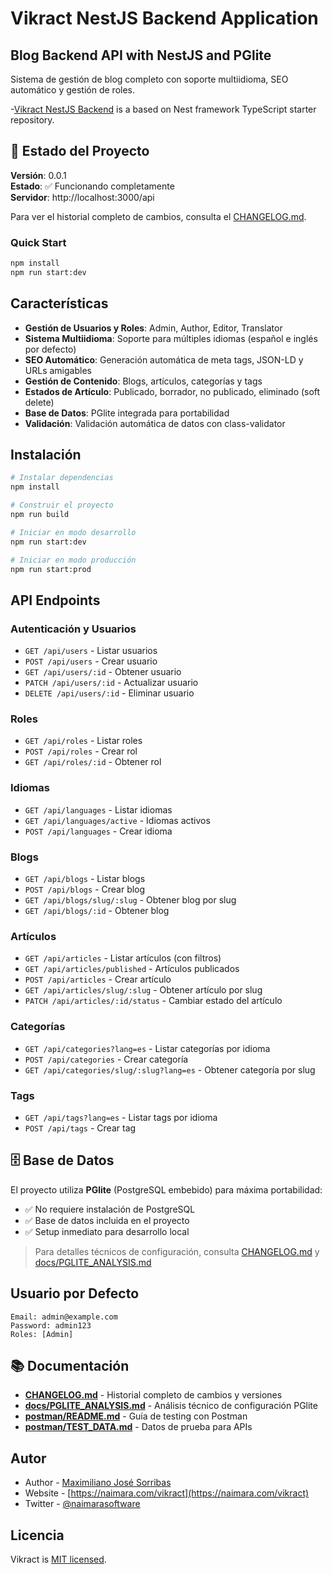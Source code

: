 # Vikract NestJS Backend Application
## Blog Backend API with NestJS and PGlite
Sistema de gestión de blog completo con soporte multiidioma, SEO automático y gestión de roles.

-[Vikract NestJS Backend](https://github.com/mjsorribas/vikract-base-app-nestjs-backend) is a based on Nest framework TypeScript starter repository.

## 🚀 Estado del Proyecto

**Versión**: 0.0.1  
**Estado**: ✅ Funcionando completamente  
**Servidor**: http://localhost:3000/api  

Para ver el historial completo de cambios, consulta el [CHANGELOG.md](./CHANGELOG.md).

### Quick Start
```bash
npm install
npm run start:dev
```

## Características

- **Gestión de Usuarios y Roles**: Admin, Author, Editor, Translator
- **Sistema Multiidioma**: Soporte para múltiples idiomas (español e inglés por defecto)
- **SEO Automático**: Generación automática de meta tags, JSON-LD y URLs amigables
- **Gestión de Contenido**: Blogs, artículos, categorías y tags
- **Estados de Artículo**: Publicado, borrador, no publicado, eliminado (soft delete)
- **Base de Datos**: PGlite integrada para portabilidad
- **Validación**: Validación automática de datos con class-validator

## Instalación

```bash
# Instalar dependencias
npm install

# Construir el proyecto
npm run build

# Iniciar en modo desarrollo
npm run start:dev

# Iniciar en modo producción
npm run start:prod
```

## API Endpoints

### Autenticación y Usuarios
- `GET /api/users` - Listar usuarios
- `POST /api/users` - Crear usuario
- `GET /api/users/:id` - Obtener usuario
- `PATCH /api/users/:id` - Actualizar usuario
- `DELETE /api/users/:id` - Eliminar usuario

### Roles
- `GET /api/roles` - Listar roles
- `POST /api/roles` - Crear rol
- `GET /api/roles/:id` - Obtener rol

### Idiomas
- `GET /api/languages` - Listar idiomas
- `GET /api/languages/active` - Idiomas activos
- `POST /api/languages` - Crear idioma

### Blogs
- `GET /api/blogs` - Listar blogs
- `POST /api/blogs` - Crear blog
- `GET /api/blogs/slug/:slug` - Obtener blog por slug
- `GET /api/blogs/:id` - Obtener blog

### Artículos
- `GET /api/articles` - Listar artículos (con filtros)
- `GET /api/articles/published` - Artículos publicados
- `POST /api/articles` - Crear artículo
- `GET /api/articles/slug/:slug` - Obtener artículo por slug
- `PATCH /api/articles/:id/status` - Cambiar estado del artículo

### Categorías
- `GET /api/categories?lang=es` - Listar categorías por idioma
- `POST /api/categories` - Crear categoría
- `GET /api/categories/slug/:slug?lang=es` - Obtener categoría por slug

### Tags
- `GET /api/tags?lang=es` - Listar tags por idioma
- `POST /api/tags` - Crear tag

## 🗄️ Base de Datos

El proyecto utiliza **PGlite** (PostgreSQL embebido) para máxima portabilidad:
- ✅ No requiere instalación de PostgreSQL
- ✅ Base de datos incluida en el proyecto  
- ✅ Setup inmediato para desarrollo local

> Para detalles técnicos de configuración, consulta [CHANGELOG.md](./CHANGELOG.md) y [docs/PGLITE_ANALYSIS.md](./docs/PGLITE_ANALYSIS.md)

## Usuario por Defecto
```
Email: admin@example.com
Password: admin123
Roles: [Admin]
```

## 📚 Documentación

- **[CHANGELOG.md](./CHANGELOG.md)** - Historial completo de cambios y versiones
- **[docs/PGLITE_ANALYSIS.md](./docs/PGLITE_ANALYSIS.md)** - Análisis técnico de configuración PGlite
- **[postman/README.md](./postman/README.md)** - Guía de testing con Postman
- **[postman/TEST_DATA.md](./postman/TEST_DATA.md)** - Datos de prueba para APIs

## Autor

- Author - [Maximiliano José Sorribas](https://www.linkedin.com/in/maximilianosorribas/)
- Website - [https://naimara.com/vikract](https://naimara.com/vikract)
- Twitter - [@naimarasoftware](https://twitter.com/naimarasoftware)

## Licencia

Vikract is [MIT licensed](LICENSE).
